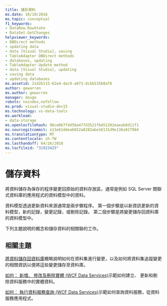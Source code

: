 ```yaml
---
title: 儲存資料
ms.date: 10/19/2016
ms.topic: conceptual
f1_keywords:
- DataRow.RowState
- DataSet.GetChanges
helpviewer_keywords:
- DBDirect methods
- updating data
- data [Visual Studio], saving
- TableAdapter DBDirect methods
- databases, updating
- TableAdapter.Update method
- data [Visual Studio], updating
- saving data
- updating databases
ms.assetid: 21d2b115-62e4-4ac9-a873-dcbb535b8af8
author: gewarren
ms.author: gewarren
manager: douge
robots: noindex,nofollow
ms.prod: visual-studio-dev15
ms.technology: vs-data-tools
ms.workload:
- data-storage
ms.openlocfilehash: 98ce067f4d56a477d3521f6451202eaeab8d11f1
ms.sourcegitcommit: e13e61ddea6032a8282abe16131d9e136a927984
ms.translationtype: MT
ms.contentlocale: zh-TW
ms.lasthandoff: 04/26/2018
ms.locfileid: "31923425"
---
```

# <a name="saving-data"></a>儲存資料
將資料儲存為保存的程序變更回原始的資料存放區，通常是例如 SQL Server 關聯式資料庫的應用程式的資料模型中的資料。

 資料模型透過更新資料來源通常是兩步驟程序。 第一個步驟是以新資訊更新的資料模型，新的記錄，變更記錄，或刪除記錄。 第二個步驟是將變更儲存回資料庫的資料模型中。

 下列主題說明的概念和儲存資料的相關聯的工作。

## <a name="related-topics"></a>相關主題
[將資料儲存回資料庫](../data-tools/save-data-back-to-the-database.md)概略說明如何在資料集進行變更，以及如何將資料集追蹤變更的相關資訊以便將這些變更儲存至資料庫。

[如何： 新增、 修改及刪除實體 (WCF Data Services)](/dotnet/framework/data/wcf/how-to-add-modify-and-delete-entities-wcf-data-services)示範如何建立、 更新和刪除資料服務中的實體資料。

[如何： 執行資料服務查詢 (WCF Data Services)](/dotnet/framework/data/wcf/how-to-execute-data-service-queries-wcf-data-services)示範如何查詢資料服務，從資料服務應用程式。
